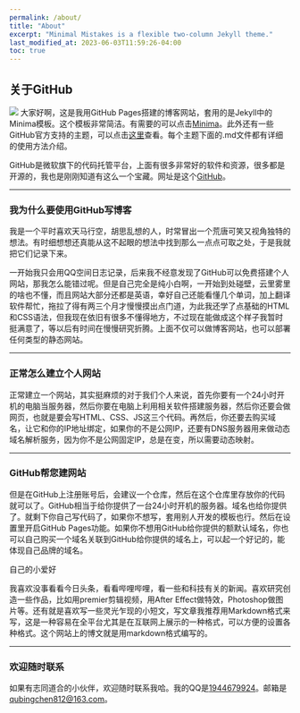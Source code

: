 ```yaml
---
permalink: /about/
title: "About"
excerpt: "Minimal Mistakes is a flexible two-column Jekyll theme."
last_modified_at: 2023-06-03T11:59:26-04:00
toc: true
---
```


## 关于GitHub

![](GitHub.jpeg)
大家好啊，这是我用GitHub Pages搭建的博客网站，套用的是Jekyll中的Minima模板。这个模板非常简洁。有需要的可以点击[Minima](https://github.com/jekyll/minima)。此外还有一些GitHub官方支持的主题，可以点击[这里](https://pages.github.com/themes/)查看。每个主题下面的.md文件都有详细的使用方法介绍。

GitHub是微软旗下的代码托管平台，上面有很多非常好的软件和资源，很多都是开源的，我也是刚刚知道有这么一个宝藏。网址是这个[GitHub](https://www.github.com/)。

---

### 我为什么要使用GitHub写博客

我是一个平时喜欢天马行空，胡思乱想的人，时常冒出一个荒唐可笑又视角独特的想法。有时细想想还真能从这不起眼的想法中找到那么一点点可取之处，于是我就把它们记录下来。

一开始我只会用QQ空间日志记录，后来我不经意发现了GitHub可以免费搭建个人网站，那我怎么能错过呢。但是自己完全是纯小白啊，一开始到处碰壁，云里雾里的啥也不懂，而且网站大部分还都是英语，幸好自己还能看懂几个单词，加上翻译软件帮忙，拖拉了得有两三个月才慢慢摸出点门道，为此我还学了点基础的HTML和CSS语法，但我现在依旧有很多不懂得地方，不过现在能做成这个样子我暂时挺满意了，等以后有时间在慢慢研究折腾。上面不仅可以做博客网站，也可以部署任何类型的静态网站。

---

### 正常怎么建立个人网站

正常建立一个网站，其实挺麻烦的对于我们个人来说，首先你要有一个24小时开机的电脑当服务器，然后你要在电脑上利用相关软件搭建服务器，然后你还要会做网页，也就是要会写HTML、CSS、JS这三个代码。再然后，你还要去购买域名，让它和你的IP地址绑定，如果你的不是公网IP，还要有DNS服务器用来做动态域名解析服务，因为你不是公网固定IP，总是在变，所以需要动态映射。

---

### GitHub帮您建网站

但是在GitHub上注册账号后，会建议一个仓库，然后在这个仓库里存放你的代码就可以了。GitHub相当于给你提供了一台24小时开机的服务器。域名也给你提供了。就剩下你自己写代码了，如果你不想写，套用别人开发的模板也行。然后在设置里开启GitHub Pages功能。如果你不想用GitHub给你提供的额默认域名，你也可以自己购买一个域名关联到GitHub给你提供的域名上，可以起一个好记的，能体现自己品牌的域名。

自己的小爱好

我喜欢没事看看今日头条，看看哔哩哔哩，看一些和科技有关的新闻。喜欢研究创造一些作品，比如用premier剪辑视频，用After Effect做特效，Photoshop做图片等。还有就是喜欢写一些灵光乍现的小短文，写文章我推荐用Markdown格式来写，这是一种容易在全平台尤其是在互联网上展示的一种格式，可以方便的设置各种格式。这个网站上的博文就是用markdown格式编写的。

---

### 欢迎随时联系

如果有志同道合的小伙伴，欢迎随时联系我哈。我的QQ是<u>1944679924</u>。邮箱是<u>qubingchen812@163.com</u>。
